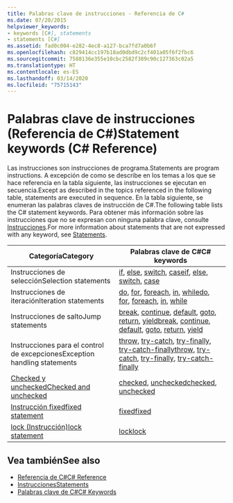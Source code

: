 ```yaml
---
title: Palabras clave de instrucciones - Referencia de C#
ms.date: 07/20/2015
helpviewer_keywords:
- keywords [C#], statements
- statements [C#]
ms.assetid: fad0c004-e282-4ec8-a127-bca7fd7a0b6f
ms.openlocfilehash: c829414cc197b18ad0dbd9c2cf401a05f6f2fbc6
ms.sourcegitcommit: 7588136e355e10cbc2582f389c90c127363c02a5
ms.translationtype: HT
ms.contentlocale: es-ES
ms.lasthandoff: 03/14/2020
ms.locfileid: "75715143"
---
```

# <a name="statement-keywords-c-reference"></a><span data-ttu-id="b18f3-102">Palabras clave de instrucciones (Referencia de C#)</span><span class="sxs-lookup"><span data-stu-id="b18f3-102">Statement keywords (C# Reference)</span></span>

<span data-ttu-id="b18f3-103">Las instrucciones son instrucciones de programa.</span><span class="sxs-lookup"><span data-stu-id="b18f3-103">Statements are program instructions.</span></span> <span data-ttu-id="b18f3-104">A excepción de como se describe en los temas a los que se hace referencia en la tabla siguiente, las instrucciones se ejecutan en secuencia.</span><span class="sxs-lookup"><span data-stu-id="b18f3-104">Except as described in the topics referenced in the following table, statements are executed in sequence.</span></span> <span data-ttu-id="b18f3-105">En la tabla siguiente, se enumeran las palabras claves de instrucción de C#.</span><span class="sxs-lookup"><span data-stu-id="b18f3-105">The following table lists the C# statement keywords.</span></span> <span data-ttu-id="b18f3-106">Para obtener más información sobre las instrucciones que no se expresan con ninguna palabra clave, consulte [Instrucciones](../../programming-guide/statements-expressions-operators/statements.md).</span><span class="sxs-lookup"><span data-stu-id="b18f3-106">For more information about statements that are not expressed with any keyword, see [Statements](../../programming-guide/statements-expressions-operators/statements.md).</span></span>

|<span data-ttu-id="b18f3-107">Categoría</span><span class="sxs-lookup"><span data-stu-id="b18f3-107">Category</span></span>|<span data-ttu-id="b18f3-108">Palabras clave de C#</span><span class="sxs-lookup"><span data-stu-id="b18f3-108">C# keywords</span></span>|
|--------------|------------------|
|<span data-ttu-id="b18f3-109">Instrucciones de selección</span><span class="sxs-lookup"><span data-stu-id="b18f3-109">Selection statements</span></span>|<span data-ttu-id="b18f3-110">[if](if-else.md), [else](if-else.md), [switch](switch.md), [case](switch.md)</span><span class="sxs-lookup"><span data-stu-id="b18f3-110">[if](if-else.md), [else](if-else.md), [switch](switch.md), [case](switch.md)</span></span>|
|<span data-ttu-id="b18f3-111">Instrucciones de iteración</span><span class="sxs-lookup"><span data-stu-id="b18f3-111">Iteration statements</span></span>|<span data-ttu-id="b18f3-112">[do](do.md), [for](for.md), [foreach](foreach-in.md), [in](foreach-in.md), [while](while.md)</span><span class="sxs-lookup"><span data-stu-id="b18f3-112">[do](do.md), [for](for.md), [foreach](foreach-in.md), [in](foreach-in.md), [while](while.md)</span></span>|
|<span data-ttu-id="b18f3-113">Instrucciones de salto</span><span class="sxs-lookup"><span data-stu-id="b18f3-113">Jump statements</span></span>|<span data-ttu-id="b18f3-114">[break](break.md), [continue](continue.md), [default](switch.md), [goto](goto.md), [return](return.md), [yield](yield.md)</span><span class="sxs-lookup"><span data-stu-id="b18f3-114">[break](break.md), [continue](continue.md), [default](switch.md), [goto](goto.md), [return](return.md), [yield](yield.md)</span></span>|
|<span data-ttu-id="b18f3-115">Instrucciones para el control de excepciones</span><span class="sxs-lookup"><span data-stu-id="b18f3-115">Exception handling statements</span></span>|<span data-ttu-id="b18f3-116">[throw](throw.md), [try-catch](try-catch.md), [try-finally](try-finally.md), [try-catch-finally](try-catch-finally.md)</span><span class="sxs-lookup"><span data-stu-id="b18f3-116">[throw](throw.md), [try-catch](try-catch.md), [try-finally](try-finally.md), [try-catch-finally](try-catch-finally.md)</span></span>|
|[<span data-ttu-id="b18f3-117">Checked y unchecked</span><span class="sxs-lookup"><span data-stu-id="b18f3-117">Checked and unchecked</span></span>](checked-and-unchecked.md)|<span data-ttu-id="b18f3-118">[checked](checked.md), [unchecked](unchecked.md)</span><span class="sxs-lookup"><span data-stu-id="b18f3-118">[checked](checked.md), [unchecked](unchecked.md)</span></span>|
[<span data-ttu-id="b18f3-119">Instrucción fixed</span><span class="sxs-lookup"><span data-stu-id="b18f3-119">fixed statement</span></span>](fixed-statement.md)|[<span data-ttu-id="b18f3-120">fixed</span><span class="sxs-lookup"><span data-stu-id="b18f3-120">fixed</span></span>](fixed-statement.md)|
|[<span data-ttu-id="b18f3-121">lock (Instrucción)</span><span class="sxs-lookup"><span data-stu-id="b18f3-121">lock statement</span></span>](lock-statement.md)|[<span data-ttu-id="b18f3-122">lock</span><span class="sxs-lookup"><span data-stu-id="b18f3-122">lock</span></span>](lock-statement.md)|

## <a name="see-also"></a><span data-ttu-id="b18f3-123">Vea también</span><span class="sxs-lookup"><span data-stu-id="b18f3-123">See also</span></span>

- [<span data-ttu-id="b18f3-124">Referencia de C#</span><span class="sxs-lookup"><span data-stu-id="b18f3-124">C# Reference</span></span>](../index.md)
- [<span data-ttu-id="b18f3-125">Instrucciones</span><span class="sxs-lookup"><span data-stu-id="b18f3-125">Statements</span></span>](../../programming-guide/statements-expressions-operators/statements.md)
- [<span data-ttu-id="b18f3-126">Palabras clave de C#</span><span class="sxs-lookup"><span data-stu-id="b18f3-126">C# Keywords</span></span>](index.md)
